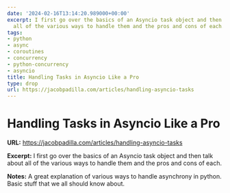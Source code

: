 ```yaml
---
date: '2024-02-16T13:14:20.989000+00:00'
excerpt: I first go over the basics of an Asyncio task object and then talk about
  all of the various ways to handle them and the pros and cons of each.
tags:
- python
- async
- coroutines
- concurrency
- python-concurrency
- asyncio
title: Handling Tasks in Asyncio Like a Pro
type: drop
url: https://jacobpadilla.com/articles/handling-asyncio-tasks
---
```


# Handling Tasks in Asyncio Like a Pro

**URL:** https://jacobpadilla.com/articles/handling-asyncio-tasks

**Excerpt:** I first go over the basics of an Asyncio task object and then talk about all of the various ways to handle them and the pros and cons of each.

**Notes:**
A great explanation of various ways to handle asynchrony in python. Basic stuff that we all should know about. 
